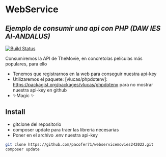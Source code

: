 # WebService 
## _Ejemplo de consumir una api con PHP (DAW IES Al-ANDALUS)_


[![Build Status](https://travis-ci.org/joemccann/dillinger.svg?branch=master)](https://travis-ci.org/joemccann/dillinger)

Consumiremos la API de TheMovie, en concretolas películas más populares, para ello

- Tenemos que registrarnos en la web para conseguir nuestra api-key
- Utilizaremos el paquete: [vlucas/phpdotenv]: <https://packagist.org/packages/vlucas/phpdotenv> para no mostrar nuestra api-key en github
- ✨Magic ✨

## Install

- gitclone del repositorio
- composer update para traer las libreria necesarias
- Poner en el archivo .env nuestra api-key
```sh
git clone https://github.com/pacofer71/webservicemovies242022.git
composer update
```